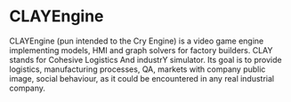 # CLAYEngine
CLAYEngine (pun intended to the Cry Engine) is a video game engine implementing models, HMI and graph solvers for factory builders. CLAY stands for Cohesive Logistics And industrY simulator. Its goal is to provide logistics, manufacturing processes, QA, markets with company public image, social behaviour, as it could be encountered in any real industrial company.
